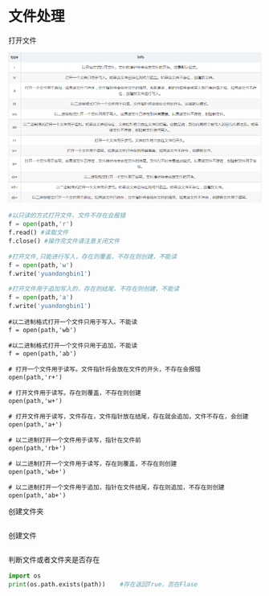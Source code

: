 # 文件处理
打开文件

![1571190192597534](_v_images/20200313214742226_5283.png)

```python
#以只读的方式打开文件，文件不存在会报错
f = open(path,'r') 
f.read() #读取文件
f.close() #操作完文件请注意关闭文件
```

```python
#打开文件,只能进行写入，存在则覆盖，不存在则创建，不能读
f = open(path,'w') 
f.write('yuandongbin1')
```

```python
#打开文件用于追加写入的，存在则结尾，不存在则创建，不能读
f = open(path,'a') 
f.write('yuandongbin1')
```
```
#以二进制格式打开一个文件只用于写入。不能读
f = open(path,'wb')
```
```
#以二进制格式打开一个文件只用于追加，不能读
f = open(path,'ab')
```
```
# 打开一个文件用于读写。文件指针将会放在文件的开头，不存在会报错
open(path,'r+')
```
```
# 打开文件用于读写。存在则覆盖，不存在则创建
open(path,'w+')
```
```
# 打开文件用于读写，文件存在，文件指针放在结尾，存在就会追加，文件不存在，会创建
open(path,'a+')
```

```
# 以二进制打开一个文件用于读写，指针在文件前
open(path,'rb+')
```
```
# 以二进制打开一个文件用于读写，存在则覆盖，不存在则创建
open(path,'wb+')
```
```
# 以二进制打开一个文件用于追加，指针在文件结尾，存在则追加，不存在则创建
open(path,'ab+')
```


创建文件夹
```

```

创建文件
```python


```


判断文件或者文件夹是否存在
```python
import os
print(os.path.exists(path))    #存在返回True，否在Flase
```